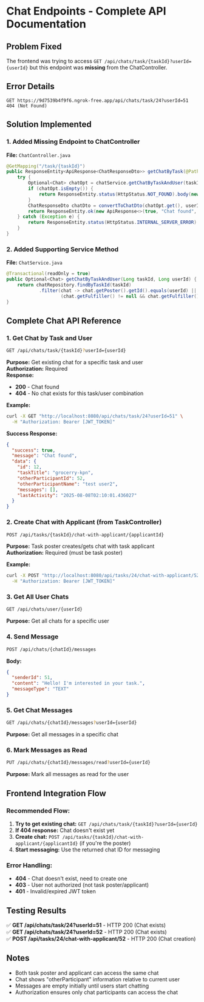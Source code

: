 # Chat Endpoints - Complete API Documentation

## Problem Fixed
The frontend was trying to access `GET /api/chats/task/{taskId}?userId={userId}` but this endpoint was **missing** from the ChatController.

## Error Details
```
GET https://9d7539b4f9f6.ngrok-free.app/api/chats/task/24?userId=51 404 (Not Found)
```

## Solution Implemented

### 1. Added Missing Endpoint to ChatController
**File:** `ChatController.java`
```java
@GetMapping("/task/{taskId}")
public ResponseEntity<ApiResponse<ChatResponseDto>> getChatByTask(@PathVariable Long taskId, @RequestParam Long userId) {
    try {
        Optional<Chat> chatOpt = chatService.getChatByTaskAndUser(taskId, userId);
        if (chatOpt.isEmpty()) {
            return ResponseEntity.status(HttpStatus.NOT_FOUND).body(new ApiResponse<>(false, "Chat not found for this task and user", null));
        }
        ChatResponseDto chatDto = convertToChatDto(chatOpt.get(), userId);
        return ResponseEntity.ok(new ApiResponse<>(true, "Chat found", chatDto));
    } catch (Exception e) {
        return ResponseEntity.status(HttpStatus.INTERNAL_SERVER_ERROR).body(new ApiResponse<>(false, "Failed to retrieve chat: " + e.getMessage(), null));
    }
}
```

### 2. Added Supporting Service Method
**File:** `ChatService.java`
```java
@Transactional(readOnly = true)
public Optional<Chat> getChatByTaskAndUser(Long taskId, Long userId) {
    return chatRepository.findByTaskId(taskId)
            .filter(chat -> chat.getPoster().getId().equals(userId) ||
                    (chat.getFulfiller() != null && chat.getFulfiller().getId().equals(userId)));
}
```

## Complete Chat API Reference

### 1. Get Chat by Task and User
```bash
GET /api/chats/task/{taskId}?userId={userId}
```

**Purpose:** Get existing chat for a specific task and user  
**Authorization:** Required  
**Response:** 
- **200** - Chat found
- **404** - No chat exists for this task/user combination

**Example:**
```bash
curl -X GET "http://localhost:8080/api/chats/task/24?userId=51" \
  -H "Authorization: Bearer [JWT_TOKEN]"
```

**Success Response:**
```json
{
  "success": true,
  "message": "Chat found",
  "data": {
    "id": 12,
    "taskTitle": "grocerry-kpn",
    "otherParticipantId": 52,
    "otherParticipantName": "test user2",
    "messages": [],
    "lastActivity": "2025-08-08T02:10:01.436027"
  }
}
```

### 2. Create Chat with Applicant (from TaskController)
```bash
POST /api/tasks/{taskId}/chat-with-applicant/{applicantId}
```

**Purpose:** Task poster creates/gets chat with task applicant  
**Authorization:** Required (must be task poster)

**Example:**
```bash
curl -X POST "http://localhost:8080/api/tasks/24/chat-with-applicant/52" \
  -H "Authorization: Bearer [JWT_TOKEN]"
```

### 3. Get All User Chats
```bash
GET /api/chats/user/{userId}
```

**Purpose:** Get all chats for a specific user

### 4. Send Message
```bash
POST /api/chats/{chatId}/messages
```

**Body:**
```json
{
  "senderId": 51,
  "content": "Hello! I'm interested in your task.",
  "messageType": "TEXT"
}
```

### 5. Get Chat Messages
```bash
GET /api/chats/{chatId}/messages?userId={userId}
```

**Purpose:** Get all messages in a specific chat

### 6. Mark Messages as Read
```bash
PUT /api/chats/{chatId}/messages/read?userId={userId}
```

**Purpose:** Mark all messages as read for the user

## Frontend Integration Flow

### Recommended Flow:
1. **Try to get existing chat:** `GET /api/chats/task/{taskId}?userId={userId}`
2. **If 404 response:** Chat doesn't exist yet
3. **Create chat:** `POST /api/tasks/{taskId}/chat-with-applicant/{applicantId}` (if you're the poster)
4. **Start messaging:** Use the returned chat ID for messaging

### Error Handling:
- **404** - Chat doesn't exist, need to create one
- **403** - User not authorized (not task poster/applicant)
- **401** - Invalid/expired JWT token

## Testing Results

✅ **GET /api/chats/task/24?userId=51** - HTTP 200 (Chat exists)  
✅ **GET /api/chats/task/24?userId=52** - HTTP 200 (Chat exists)  
✅ **POST /api/tasks/24/chat-with-applicant/52** - HTTP 200 (Chat creation)  

## Notes
- Both task poster and applicant can access the same chat
- Chat shows "otherParticipant" information relative to current user
- Messages are empty initially until users start chatting
- Authorization ensures only chat participants can access the chat
